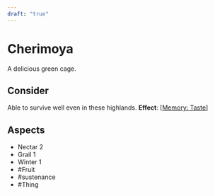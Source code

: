 ```yaml
---
draft: "true"
---
```

# Cherimoya
A delicious green cage.
## Consider
Able to survive well even in these highlands.
**Effect**: [[Memory: Taste](https://uadaf.theevilroot.xyz/rowenarium/element/mem.Taste)]
## Aspects
- Nectar 2
- Grail 1
- Winter 1
- #Fruit 
- #sustenance 
- #Thing 